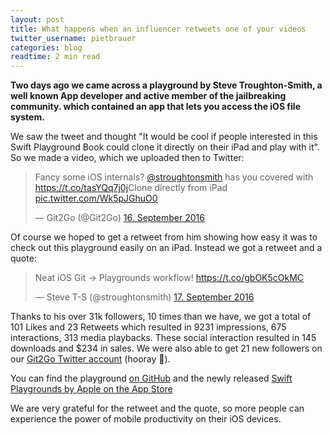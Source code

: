 ```yaml
---
layout: post
title: What happens when an influencer retweets one of your videos
twitter_username: pietbrauer
categories: blog
readtime: 2 min read
---
```


__Two days ago we came across a playground by Steve Troughton-Smith, a well known App developer and active member of the jailbreaking community. which contained an app that lets you access the iOS file system.__


We saw the tweet and thought "It would be cool if people interested in this Swift Playground Book could clone it directly on their iPad and play with it". So we made a video, which we uploaded then to Twitter:

<blockquote class="twitter-tweet" data-lang="de"><p lang="en" dir="ltr">Fancy some iOS internals? <a href="https://twitter.com/stroughtonsmith">@stroughtonsmith</a> has you covered with <a href="https://t.co/tasYQq7j0j">https://t.co/tasYQq7j0j</a><br\><br\>Clone directly from iPad <a href="https://t.co/Wk5pJGhuO0">pic.twitter.com/Wk5pJGhuO0</a></p>&mdash; Git2Go (@Git2Go) <a href="https://twitter.com/Git2Go/status/776802217345114113">16. September 2016</a></blockquote> <script async src="//platform.twitter.com/widgets.js" charset="utf-8"></script>

Of course we hoped to get a retweet from him showing how easy it was to check out this playground easily on an iPad. Instead we got a retweet and a quote:

<blockquote class="twitter-tweet" data-lang="de"><p lang="en" dir="ltr">Neat iOS Git -&gt; Playgrounds workflow! <a href="https://t.co/gbOK5cOkMC"\>https://t.co/gbOK5cOkMC</a></p>&mdash; Steve T-S (@stroughtonsmith) <a href="https://twitter.com/stroughtonsmith/status/777050575674437632">17. September 2016</a></blockquote> <script async src="//platform.twitter.com/widgets.js" charset="utf-8"></script>

Thanks to his over 31k followers, 10 times than we have, we got a total of 101 Likes and 23 Retweets which resulted in 9231 impressions, 675 interactions, 313 media playbacks. These social interaction resulted in 145 downloads and $234 in sales. We were also able to get 21 new followers on our [Git2Go Twitter account](https://twitter.com/git2go) (hooray 🎉).

You can find the playground [on GitHub](https://github.com/steventroughtonsmith/files-playgroundbook) and the newly released [Swift Playgrounds by Apple on the App Store](https://appsto.re/de/eHUj2.i)

We are very grateful for the retweet and the quote, so more people can experience the power of mobile productivity on their iOS devices.

